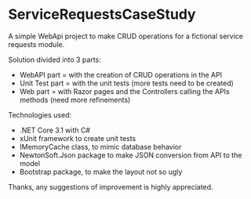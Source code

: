 # ServiceRequestsCaseStudy
A simple WebApi project to make CRUD operations for a fictional service requests module.

Solution divided into 3 parts:
- WebAPI part = with the creation of CRUD operations in the API
- Unit Test part = with the unit tests (more tests need to be created)
- Web part = with Razor pages and the Controllers calling the APIs methods (need more refinements)

Technologies used: 
- .NET Core 3.1 with C#
- xUnit framework to create unit tests
- IMemoryCache class, to mimic database behavior
- NewtonSoft.Json package to make JSON conversion from API to the model
- Bootstrap package, to make the layout not so ugly

Thanks, any suggestions of improvement is highly appreciated.
